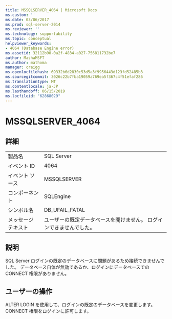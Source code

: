 ```yaml
---
title: MSSQLSERVER_4064 | Microsoft Docs
ms.custom: ''
ms.date: 03/06/2017
ms.prod: sql-server-2014
ms.reviewer: ''
ms.technology: supportability
ms.topic: conceptual
helpviewer_keywords:
- 4064 (Database Engine error)
ms.assetid: 32112b90-0a2f-4834-a027-756811732be7
author: MashaMSFT
ms.author: mathoma
manager: craigg
ms.openlocfilehash: 69332b6d2830c53d5a3f9956443d123fd52485b3
ms.sourcegitcommit: 3026c22b7fba19059a769ea5f367c4f51efaf286
ms.translationtype: MT
ms.contentlocale: ja-JP
ms.lasthandoff: 06/15/2019
ms.locfileid: "62868029"
---
```

# <a name="mssqlserver4064"></a>MSSQLSERVER_4064
    
## <a name="details"></a>詳細  
  
|||  
|-|-|  
|製品名|SQL Server|  
|イベント ID|4064|  
|イベント ソース|MSSQLSERVER|  
|コンポーネント|SQLEngine|  
|シンボル名|DB_UFAIL_FATAL|  
|メッセージ テキスト|ユーザーの既定データベースを開けません。 ログインできませんでした。|  
  
## <a name="explanation"></a>説明  
 SQL Server ログインの既定のデータベースに問題があるため接続できませんでした。 データベース自体が無効であるか、ログインにデータベースでの CONNECT 権限がありません。  
  
## <a name="user-action"></a>ユーザーの操作  
 ALTER LOGIN を使用して、ログインの既定のデータベースを変更します。 CONNECT 権限をログインに許可します。  
  
  
